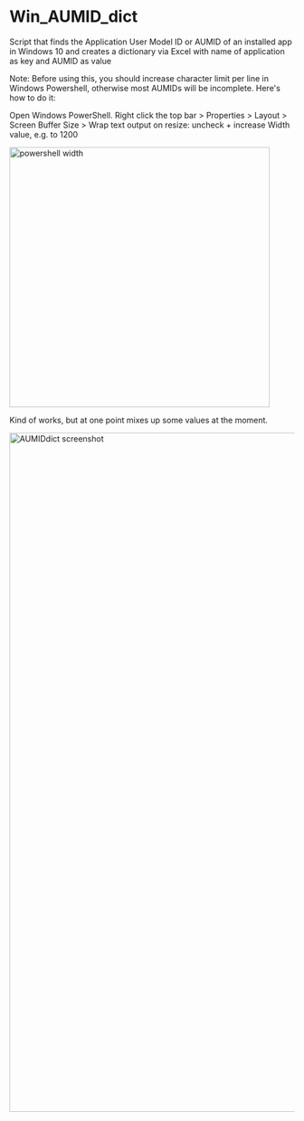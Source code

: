 # Win_AUMID_dict
Script that finds the Application User Model ID or AUMID of an installed app in Windows 10 and creates a dictionary via Excel with name of application as key and AUMID as value

Note:
Before using this, you should increase character limit per line in Windows Powershell, otherwise most AUMIDs will be incomplete. Here's how to do it:

Open Windows PowerShell.
Right click the top bar > Properties > Layout > Screen Buffer Size > Wrap text output on resize: uncheck + increase Width value, e.g. to 1200

<img width="460" alt="powershell width" src="https://user-images.githubusercontent.com/25702508/206517557-607f8f9b-b559-4271-b77f-f0bd7764c7d6.PNG">


Kind of works, but at one point mixes up some values at the moment.

<img width="1201" alt="AUMIDdict screenshot" src="https://user-images.githubusercontent.com/25702508/206519762-20af595d-244a-45c6-a21c-ca14c3d84196.PNG">
